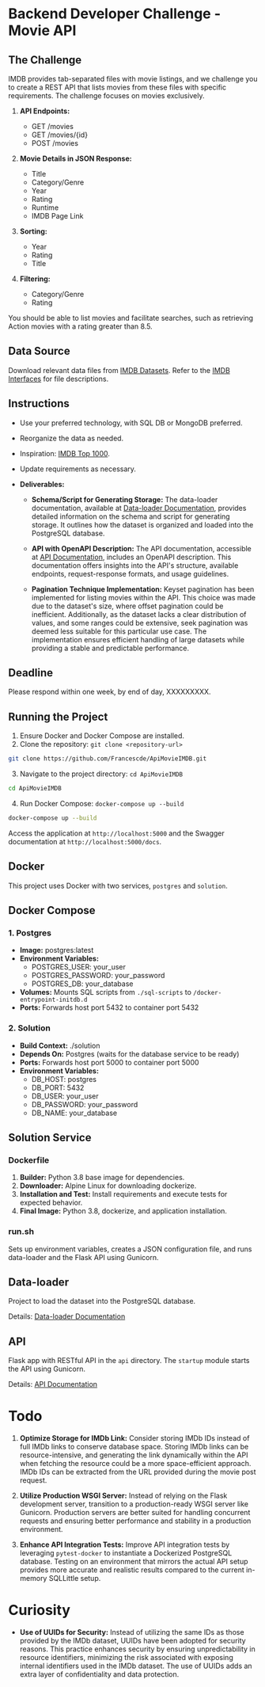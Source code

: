 # Backend Developer Challenge - Movie API

## The Challenge

IMDB provides tab-separated files with movie listings, and we challenge you to create a REST API that lists movies from these files with specific requirements. The challenge focuses on movies exclusively.

1. **API Endpoints:**
   - GET /movies
   - GET /movies/{id}
   - POST /movies

2. **Movie Details in JSON Response:**
   - Title
   - Category/Genre
   - Year
   - Rating
   - Runtime
   - IMDB Page Link

3. **Sorting:**
   - Year
   - Rating
   - Title

4. **Filtering:**
   - Category/Genre
   - Rating

You should be able to list movies and facilitate searches, such as retrieving Action movies with a rating greater than 8.5.

## Data Source

Download relevant data files from [IMDB Datasets](https://datasets.imdbws.com/). Refer to the [IMDB Interfaces](https://www.imdb.com/interfaces/) for file descriptions.

## Instructions

- Use your preferred technology, with SQL DB or MongoDB preferred.
- Reorganize the data as needed.
- Inspiration: [IMDB Top 1000](https://www.imdb.com/search/title/?groups=top_1000&view=simple&sort=user_rating,desc).
- Update requirements as necessary.

- **Deliverables:**
  - **Schema/Script for Generating Storage:**
    The data-loader documentation, available at [Data-loader Documentation](https://github.com/Francescde/ApiMovieIMDB/tree/main/solution/data-loader), provides detailed information on the schema and script for generating storage. It outlines how the dataset is organized and loaded into the PostgreSQL database.

  - **API with OpenAPI Description:**
    The API documentation, accessible at [API Documentation](https://github.com/Francescde/ApiMovieIMDB/tree/main/solution/api), includes an OpenAPI description. This documentation offers insights into the API's structure, available endpoints, request-response formats, and usage guidelines.

  - **Pagination Technique Implementation:**
    Keyset pagination has been implemented for listing movies within the API. This choice was made due to the dataset's size, where offset pagination could be inefficient. Additionally, as the dataset lacks a clear distribution of values, and some ranges could be extensive, seek pagination was deemed less suitable for this particular use case. The implementation ensures efficient handling of large datasets while providing a stable and predictable performance.

## Deadline

Please respond within one week, by end of day, XXXXXXXXX.

## Running the Project

1. Ensure Docker and Docker Compose are installed.
2. Clone the repository: `git clone <repository-url>`
```bash
git clone https://github.com/Francescde/ApiMovieIMDB.git
```
3. Navigate to the project directory: `cd ApiMovieIMDB`
```bash
cd ApiMovieIMDB
```
4. Run Docker Compose: `docker-compose up --build`
```bash
docker-compose up --build
```

Access the application at `http://localhost:5000` and the Swagger documentation at `http://localhost:5000/docs`.


## Docker

This project uses Docker with two services, `postgres` and `solution`.

## Docker Compose

### 1. Postgres

- **Image:** postgres:latest
- **Environment Variables:**
  - POSTGRES_USER: your_user
  - POSTGRES_PASSWORD: your_password
  - POSTGRES_DB: your_database
- **Volumes:** Mounts SQL scripts from `./sql-scripts` to `/docker-entrypoint-initdb.d`
- **Ports:** Forwards host port 5432 to container port 5432

### 2. Solution

- **Build Context:** ./solution
- **Depends On:** Postgres (waits for the database service to be ready)
- **Ports:** Forwards host port 5000 to container port 5000
- **Environment Variables:**
  - DB_HOST: postgres
  - DB_PORT: 5432
  - DB_USER: your_user
  - DB_PASSWORD: your_password
  - DB_NAME: your_database

## Solution Service

### Dockerfile

1. **Builder:** Python 3.8 base image for dependencies.
2. **Downloader:** Alpine Linux for downloading dockerize.
3. **Installation and Test:** Install requirements and execute tests for expected behavior.
4. **Final Image:** Python 3.8, dockerize, and application installation.

### run.sh

Sets up environment variables, creates a JSON configuration file, and runs data-loader and the Flask API using Gunicorn.

## Data-loader

Project to load the dataset into the PostgreSQL database.

Details: [Data-loader Documentation](https://github.com/Francescde/ApiMovieIMDB/tree/main/solution/data-loader)

## API

Flask app with RESTful API in the `api` directory. The `startup` module starts the API using Gunicorn.

Details: [API Documentation](https://github.com/Francescde/ApiMovieIMDB/tree/main/solution/api)


# Todo

1. **Optimize Storage for IMDb Link:**
   Consider storing IMDb IDs instead of full IMDb links to conserve database space. Storing IMDb links can be resource-intensive, and generating the link dynamically within the API when fetching the resource could be a more space-efficient approach. IMDb IDs can be extracted from the URL provided during the movie post request.

2. **Utilize Production WSGI Server:**
   Instead of relying on the Flask development server, transition to a production-ready WSGI server like Gunicorn. Production servers are better suited for handling concurrent requests and ensuring better performance and stability in a production environment.

3. **Enhance API Integration Tests:**
   Improve API integration tests by leveraging `pytest-docker` to instantiate a Dockerized PostgreSQL database. Testing on an environment that mirrors the actual API setup provides more accurate and realistic results compared to the current in-memory SQLLittle setup.

# Curiosity

- **Use of UUIDs for Security:**
  Instead of utilizing the same IDs as those provided by the IMDb dataset, UUIDs have been adopted for security reasons. This practice enhances security by ensuring unpredictability in resource identifiers, minimizing the risk associated with exposing internal identifiers used in the IMDb dataset. The use of UUIDs adds an extra layer of confidentiality and data protection.